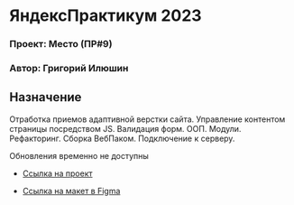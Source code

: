 # ЯндексПрактикум 2023
### Проект: Место (ПР#9)
### Автор: Григорий Илюшин

## Назначение ##

Отработка приемов адаптивной верстки сайта.
Управление контентом страницы посредством JS. Валидация форм. ООП. Модули. Рефакторинг. Сборка ВебПаком. Подключение к серверу.

Обновления временно не доступны
* [Cсылка на проект](https://ilushingl.github.io/mesto/)

* [Ссылка на макет в Figma](https://www.figma.com/file/2cn9N9jSkmxD84oJik7xL7/JavaScript.-Sprint-4?node-id=0%3A1)
